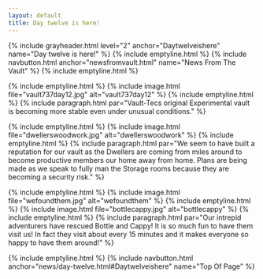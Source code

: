 ```yaml
---
layout: default
title: Day twelve is here!
---
```

{% include grayheader.html level="2" anchor="Daytwelveishere" name="Day twelve is here!" %}
{% include emptyline.html %}
{% include navbutton.html anchor="newsfromvault.html" name="News From The Vault" %}
{% include emptyline.html %}

{% include emptyline.html %}
{% include image.html file="vault737day12.jpg" alt="vault737day12" %}
{% include emptyline.html %}
{% include paragraph.html par="Vault-Tecs original Experimental vault is becoming more stable even under unusual conditions." %}

{% include emptyline.html %}
{% include image.html file="dwellerswoodwork.jpg" alt="dwellerswoodwork" %}
{% include emptyline.html %}
{% include paragraph.html par="We seem to have built a reputation for our vault as the Dwellers are coming from miles around to become productive members our home away from home. Plans are being made as we speak to fully man the Storage rooms because they are becoming a security risk." %}

{% include emptyline.html %}
{% include image.html file="wefoundthem.jpg" alt="wefoundthem" %}
{% include emptyline.html %}
{% include image.html file="bottlecappy.jpg" alt="bottlecappy" %}
{% include emptyline.html %}
{% include paragraph.html par="Our intrepid adventurers have rescued Bottle and Cappy! It is so much fun to have them visit us! In fact they visit about every 15 minutes and it makes everyone so happy to have them around!" %}

{% include emptyline.html %}
{% include navbutton.html anchor="news/day-twelve.html#Daytwelveishere" name="Top Of Page" %}

